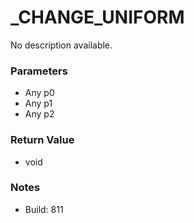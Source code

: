 # _CHANGE_UNIFORM

No description available.

### Parameters
* Any p0
* Any p1
* Any p2

### Return Value
* void

### Notes
* Build: 811

